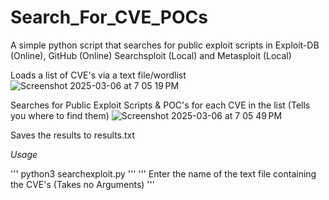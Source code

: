 # Search_For_CVE_POCs
A simple python script that searches for public exploit scripts in Exploit-DB (Online), GitHub (Online) Searchsploit (Local) and Metasploit (Local)

Loads a list of CVE's via a text file/wordlist
![Screenshot 2025-03-06 at 7 05 19 PM](https://github.com/user-attachments/assets/f2429eca-ef32-487d-b219-08e3a6348cfa)

Searches for Public Exploit Scripts & POC's for each CVE in the list (Tells you where to find them)
![Screenshot 2025-03-06 at 7 05 49 PM](https://github.com/user-attachments/assets/96febec1-ada8-49c0-83ae-52fa9d281550)

Saves the results to results.txt

*Usage*

'''
python3 searchexploit.py
'''
'''
Enter the name of the text file containing the CVE's (Takes no Arguments)
'''

